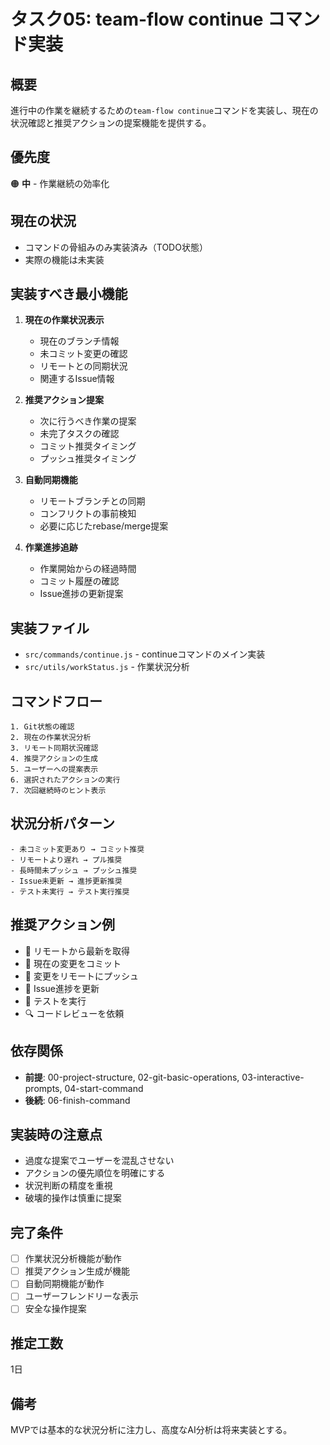 # タスク05: team-flow continue コマンド実装

## 概要
進行中の作業を継続するための`team-flow continue`コマンドを実装し、現在の状況確認と推奨アクションの提案機能を提供する。

## 優先度
🟠 **中** - 作業継続の効率化

## 現在の状況
- コマンドの骨組みのみ実装済み（TODO状態）
- 実際の機能は未実装

## 実装すべき最小機能
1. **現在の作業状況表示**
   - 現在のブランチ情報
   - 未コミット変更の確認
   - リモートとの同期状況
   - 関連するIssue情報

2. **推奨アクション提案**
   - 次に行うべき作業の提案
   - 未完了タスクの確認
   - コミット推奨タイミング
   - プッシュ推奨タイミング

3. **自動同期機能**
   - リモートブランチとの同期
   - コンフリクトの事前検知
   - 必要に応じたrebase/merge提案

4. **作業進捗追跡**
   - 作業開始からの経過時間
   - コミット履歴の確認
   - Issue進捗の更新提案

## 実装ファイル
- `src/commands/continue.js` - continueコマンドのメイン実装
- `src/utils/workStatus.js` - 作業状況分析

## コマンドフロー
```
1. Git状態の確認
2. 現在の作業状況分析
3. リモート同期状況確認
4. 推奨アクションの生成
5. ユーザーへの提案表示
6. 選択されたアクションの実行
7. 次回継続時のヒント表示
```

## 状況分析パターン
```
- 未コミット変更あり → コミット推奨
- リモートより遅れ → プル推奨
- 長時間未プッシュ → プッシュ推奨
- Issue未更新 → 進捗更新推奨
- テスト未実行 → テスト実行推奨
```

## 推奨アクション例
- 🔄 リモートから最新を取得
- 💾 現在の変更をコミット
- 🚀 変更をリモートにプッシュ
- 📝 Issue進捗を更新
- 🧪 テストを実行
- 🔍 コードレビューを依頼

## 依存関係
- **前提**: 00-project-structure, 02-git-basic-operations, 03-interactive-prompts, 04-start-command
- **後続**: 06-finish-command

## 実装時の注意点
- 過度な提案でユーザーを混乱させない
- アクションの優先順位を明確にする
- 状況判断の精度を重視
- 破壊的操作は慎重に提案

## 完了条件
- [ ] 作業状況分析機能が動作
- [ ] 推奨アクション生成が機能
- [ ] 自動同期機能が動作
- [ ] ユーザーフレンドリーな表示
- [ ] 安全な操作提案

## 推定工数
1日

## 備考
MVPでは基本的な状況分析に注力し、高度なAI分析は将来実装とする。